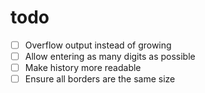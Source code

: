 # todo

- [ ] Overflow output instead of growing
- [ ] Allow entering as many digits as possible
- [ ] Make history more readable
- [ ] Ensure all borders are the same size

